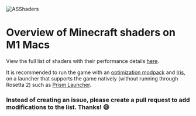 ![ASShaders](https://i.goopics.net/8ptln7.png)

# Overview of Minecraft shaders on M1 Macs

View the full list of shaders with their performance details [here](DATA.md).

It is recommended to run the game with an [optimization modpack](https://modrinth.com/modpack/sop) and [Iris](https://modrinth.com/mod/iris),
on a launcher that supports the game natively (without running through Rosetta 2) such as [Prism Launcher](https://prismlauncher.org/).

### Instead of creating an issue, please create a pull request to add modifications to the list. Thanks! 😄

